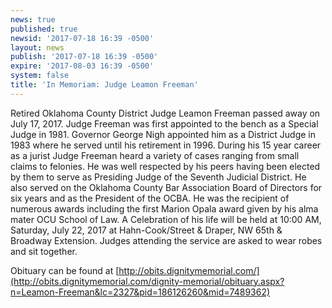 ```yaml
---
news: true
published: true
newsid: '2017-07-18 16:39 -0500'
layout: news
publish: '2017-07-18 16:39 -0500'
expire: '2017-08-03 16:39 -0500'
system: false
title: 'In Memoriam: Judge Leamon Freeman'
---
```

Retired Oklahoma County District Judge Leamon Freeman passed away on July 17, 2017.  Judge Freeman was first appointed to the bench as a Special Judge in 1981.  Governor George Nigh appointed him as a District Judge in 1983 where he served until his retirement in 1996.  During his 15 year career as a jurist Judge Freeman heard a variety of cases ranging from small claims to felonies.  He was well respected by his peers having been elected by them to serve as Presiding Judge of the Seventh Judicial District.  He also served on the Oklahoma County Bar Association Board of Directors for six years and as the President of the OCBA.  He was the recipient of numerous awards including the first Marion Opala award given by his alma mater OCU School of Law.  A Celebration of his life will be held at 10:00 AM, Saturday, July 22, 2017 at Hahn-Cook/Street & Draper, NW 65th & Broadway Extension.  Judges attending the service are asked to wear robes and sit together.

Obituary can be found at [http://obits.dignitymemorial.com/](http://obits.dignitymemorial.com/dignity-memorial/obituary.aspx?n=Leamon-Freeman&lc=2327&pid=186126260&mid=7489362)
